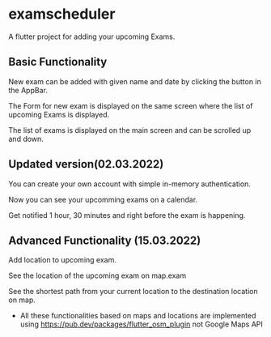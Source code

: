 # examscheduler

A flutter project for adding your upcoming Exams.

## Basic Functionality

New exam can be added with given name and date by clicking the button in the AppBar.

The Form for new exam is displayed on the same screen where the list of upcoming Exams is displayed.

The list of exams is displayed on the main screen and can be scrolled up and down.

## Updated version(02.03.2022)
You can create your own account with simple in-memory authentication.

Now you can see your upcomming exams on a calendar.

Get notified 1 hour, 30 minutes and right before the exam is happening.


## Advanced Functionality (15.03.2022)

Add location to upcoming exam.

See the location of the upcoming exam on map.exam

See the shortest path from your current location to the destination location on map.

- All these functionalities based on maps and locations are implemented using https://pub.dev/packages/flutter_osm_plugin not Google Maps API
